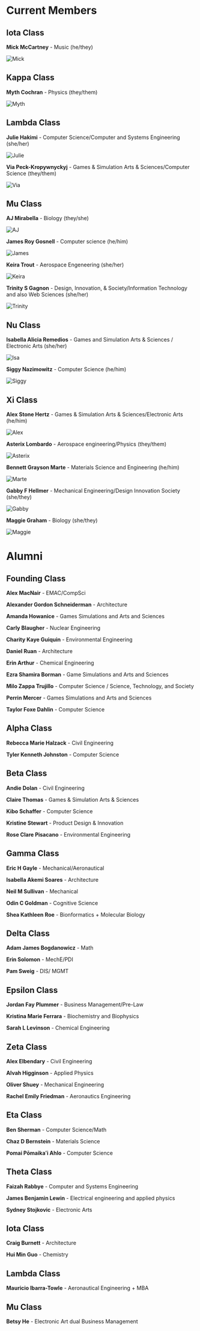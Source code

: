 # Current Members

## Iota Class

**Mick McCartney** - Music (he/they)

![Mick](photos/mick.jpg)

## Kappa Class

**Myth Cochran** - Physics (they/them)

![Myth](photos/myth.jpg)

## Lambda Class

**Julie Hakimi** - Computer Science/Computer and Systems Engineering (she/her)

![Julie](photos/julie.jpg)

**Via Peck-Kropywnyckyj** - Games & Simulation Arts & Sciences/Computer Science (they/them)

![Via](photos/via.jpg)

## Mu Class

**AJ Mirabella** - Biology (they/she)

![AJ](photos/aj.jpg)

**James Roy Gosnell** - Computer science (he/him)

![James](photos/james.jpg)

**Keira Trout** - Aerospace Engeneering (she/her)

![Keira](photos/keira.jpg)

**Trinity S Gagnon** - Design, Innovation, & Society/Information Technology and also Web Sciences (she/her)

![Trinity](photos/trinity.jpg)

## Nu Class

**Isabella Alicia Remedios** - Games and Simulation Arts & Sciences / Electronic Arts (she/her)

![Isa](photos/isa.jpg)

**Siggy Nazimowitz** - Computer Science (he/him)

![Siggy](photos/siggy.jpg)

## Xi Class

**Alex Stone Hertz** - Games & Simulation Arts & Sciences/Electronic Arts (he/him)

![Alex](photos/alex.jpg)

**Asterix Lombardo** - Aerospace engineering/Physics (they/them)

![Asterix](photos/asterix.jpg)

**Bennett Grayson Marte** - Materials Science and Engineering (he/him)

![Marte](photos/marte.jpg)

**Gabby F Hellmer** - Mechanical Engineering/Design Innovation Society (she/they)

![Gabby](photos/gabby.jpg)

**Maggie Graham** - Biology (she/they)

![Maggie](photos/maggie.jpg)

# Alumni

## Founding Class

**Alex MacNair** - EMAC/CompSci 

**Alexander Gordon Schneiderman** - Architecture 

**Amanda Howanice** - Games Simulations and Arts and Sciences 

**Carly Blaugher** - Nuclear Engineering 

**Charity Kaye Guiquin** - Environmental Engineering 

**Daniel Ruan** - Architecture 

**Erin Arthur** - Chemical Engineering 

**Ezra Shamira Borman** - Game Simulations and Arts and Sciences 

**Milo Zappa Trujillo** - Computer Science / Science, Technology, and Society 

**Perrin Mercer** - Games Simulations and Arts and Sciences 

**Taylor Foxe Dahlin** - Computer Science 

## Alpha Class

**Rebecca Marie Halzack** - Civil Engineering 

**Tyler Kenneth Johnston** - Computer Science 

## Beta Class

**Andie Dolan** - Civil Engineering 

**Claire Thomas** - Games & Simulation Arts & Sciences 

**Kibo Schaffer** - Computer Science 

**Kristine Stewart** - Product Design & Innovation 

**Rose Clare Pisacano** - Environmental Engineering 

## Gamma Class

**Eric H Gayle** - Mechanical/Aeronautical 

**Isabella Akemi Soares** - Architecture 

**Neil M Sullivan** - Mechanical  

**Odin C Goldman** - Cognitive Science 

**Shea Kathleen Roe** - Bionformatics + Molecular Biology 

## Delta Class

**Adam James Bogdanowicz** - Math 

**Erin Solomon** - MechE/PDI 

**Pam Sweig** - DIS/ MGMT 

## Epsilon Class

**Jordan Fay Plummer** - Business Management/Pre-Law 

**Kristina Marie Ferrara** - Biochemistry and Biophysics 

**Sarah L Levinson** - Chemical Engineering 

## Zeta Class

**Alex Elbendary** - Civil Engineering

**Alvah Higginson** - Applied Physics 

**Oliver Shuey** - Mechanical Engineering 

**Rachel Emily Friedman** - Aeronautics Engineering 

## Eta Class

**Ben Sherman** - Computer Science/Math 

**Chaz D Bernstein** - Materials Science 

**Pomai Pōmaikaʻi Ahlo** - Computer Science 

## Theta Class

**Faizah Rabbye** - Computer and Systems Engineering 

**James Benjamin Lewin** - Electrical engineering and applied physics 

**Sydney Stojkovic** - Electronic Arts

## Iota Class

**Craig Burnett** - Architecture

**Hui Min Guo** - Chemistry  

## Lambda Class

**Mauricio Ibarra-Towle** - Aeronautical Engineering + MBA 

## Mu Class

**Betsy He** - Electronic Art dual Business Management 
